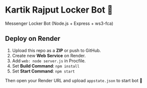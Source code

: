 # Kartik Rajput Locker Bot 🚀

Messenger Locker Bot (Node.js + Express + ws3-fca)

## Deploy on Render
1. Upload this repo as a **ZIP** or push to GitHub.
2. Create new **Web Service** on Render.
3. Add `web: node server.js` in Procfile.
4. Set **Build Command**: `npm install`
5. Set **Start Command**: `npm start`

Then open your Render URL and upload `appstate.json` to start bot 🎉
